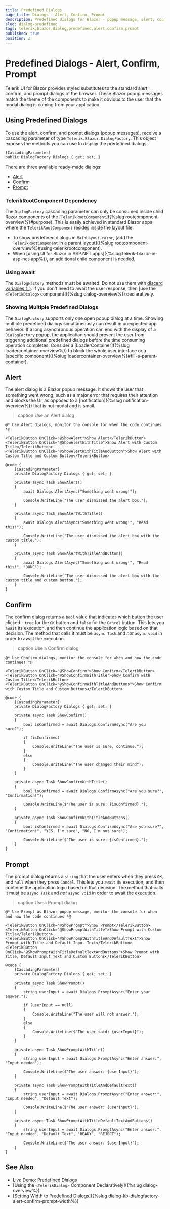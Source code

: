 ```yaml
---
title: Predefined Dialogs
page_title: Dialogs - Alert, Confirm, Prompt
description: Predefined dialogs for Blazor - popup message, alert, confirm, and prompt. Explore the Telerik UI documentation.
slug: dialog-predefined
tags: telerik,blazor,dialog,predefined,alert,confirm,prompt
published: true
position: 2
---
```


# Predefined Dialogs - Alert, Confirm, Prompt

Telerik UI for Blazor provides styled substitutes to the standard alert, confirm, and prompt dialogs of the browser. These Blazor popup messages match the theme of the components to make it obvious to the user that the modal dialog is coming from your application.


## Using Predefined Dialogs

To use the alert, confirm, and prompt dialogs (popup messages), receive a cascading parameter of type `Telerik.Blazor.DialogFactory`. This object exposes the methods you can use to display the predefined dialogs.

<div class="skip-repl"></div>

````CSHTML
[CascadingParameter]
public DialogFactory Dialogs { get; set; }
````

There are three available ready-made dialogs:

* [Alert](#alert)
* [Confirm](#confirm)
* [Prompt](#prompt)

### TelerikRootComponent Dependency

The `DialogFactory` cascading parameter can only be consumed inside child Razor components of the [`TelerikRootComponent`]({%slug rootcomponent-overview%}#purpose). This is easily achieved in standard Blazor apps where the `TelerikRootComponent` resides inside the layout file.

* To show predefined dialogs in `MainLayout.razor`, [add the `TelerikRootComponent` in a parent layout]({%slug rootcomponent-overview%}#using-telerikrootcomponent).
* When [using UI for Blazor in ASP.NET apps]({%slug telerik-blazor-in-asp-net-app%}), an additional child component is needed.

### Using await

The `DialogFactory` methods must be awaited. Do not use them with [discard variables (`_`)](https://learn.microsoft.com/en-us/dotnet/csharp/fundamentals/functional/discards). If you don't need to await the user response, then [use the `<TelerikDialog>` component]({%slug dialog-overview%}) declaratively. 

### Showing Multiple Predefined Dialogs

The `DialogFactory` supports only one open popup dialog at a time. Showing multiple predefined dialogs simultaneously can result in unexpected app behavior. If a long asynchronous operation can end with the display of a `DialogFactory` popup, the application should prevent the user from triggering additional predefined dialogs before the time consuming operation completes. Consider a [LoaderContainer]({%slug loadercontainer-overview%}) to block the whole user interface or a [specific component]({%slug loadercontainer-overview%}#fill-a-parent-container).


## Alert

The alert dialog is a Blazor popup message. It shows the user that something went wrong, such as a major error that requires their attention and blocks the UI, as opposed to a [notification]({%slug notification-overview%}) that is not modal and is small.

>caption Use an Alert dialog

````CSHTML
@* Use Alert dialogs, monitor the console for when the code continues *@

<TelerikButton OnClick="@ShowAlert">Show Alert</TelerikButton>
<TelerikButton OnClick="@ShowAlertWithTitle">Show Alert with Custom Title</TelerikButton>
<TelerikButton OnClick="@ShowAlertWithTitleAndButton">Show Alert with Custom Title and Custom Button</TelerikButton>

@code {
    [CascadingParameter]
    private DialogFactory Dialogs { get; set; }

    private async Task ShowAlert()
    {
        await Dialogs.AlertAsync("Something went wrong!");

        Console.WriteLine("The user dismissed the alert box.");
    }

    private async Task ShowAlertWithTitle()
    {
        await Dialogs.AlertAsync("Something went wrong!", "Read this!");

        Console.WriteLine("The user dismissed the alert box with the custom title.");
    }
    
    private async Task ShowAlertWithTitleAndButton()
    {
        await Dialogs.AlertAsync("Something went wrong!", "Read this!", "DONE");

        Console.WriteLine("The user dismissed the alert box with the custom title and custom button.");
    }
}
````


## Confirm

The confirm dialog returns a `bool` value that indicates which button the user clicked - `true` for the `OK` button and `false` for the `Cancel` button. This lets you `await` its execution, and then continue the application logic based on that decision. The method that calls it must be `async Task` and *not* `async void` in order to await the execution.

>caption Use a Confirm dialog

````CSHTML
@* Use Confirm dialogs, monitor the console for when and how the code continues *@

<TelerikButton OnClick="@ShowConfirm">Show Confirm</TelerikButton>
<TelerikButton OnClick="@ShowConfirmWithTitle">Show Confirm with Custom Title</TelerikButton>
<TelerikButton OnClick="@ShowConfirmWithTitleAndButtons">Show Confirm with Custom Title and Custom Buttons</TelerikButton>

@code {
    [CascadingParameter]
    private DialogFactory Dialogs { get; set; }

    private async Task ShowConfirm()
    {
        bool isConfirmed = await Dialogs.ConfirmAsync("Are you sure?");

        if (isConfirmed)
        {
            Console.WriteLine("The user is sure, continue.");
        }
        else
        {
            Console.WriteLine("The user changed their mind");
        }
    }

    private async Task ShowConfirmWithTitle()
    {
        bool isConfirmed = await Dialogs.ConfirmAsync("Are you sure?", "Confirmation!");

        Console.WriteLine($"The user is sure: {isConfirmed}.");
    }
    
    private async Task ShowConfirmWithTitleAndButtons()
    {
        bool isConfirmed = await Dialogs.ConfirmAsync("Are you sure?", "Confirmation!", "YES, I'm sure", "NO, I'm not sure");

        Console.WriteLine($"The user is sure: {isConfirmed}.");
    }
}
````


## Prompt

The prompt dialog returns a `string` that the user enters when they press `OK`, and `null` when they press `Cancel`. This lets you `await` its execution, and then continue the application logic based on that decision. The method that calls it must be `async Task` and *not* `async void` in order to await the execution.

>caption Use a Prompt dialog

````CSHTML
@* Use Prompt as Blazor popup message, monitor the console for when and how the code continues *@

<TelerikButton OnClick="@ShowPrompt">Show Prompt</TelerikButton>
<TelerikButton OnClick="@ShowPromptWithTitle">Show Prompt with Custom Title</TelerikButton>
<TelerikButton OnClick="@ShowPromptWithTitleAndDefaultText">Show Prompt with Title and Default Input Text</TelerikButton>
<TelerikButton OnClick="@ShowPromptWithTitleDefaultTextAndButtons">Show Prompt with Title, Default Input Text and Custom Buttons</TelerikButton>

@code {
    [CascadingParameter]
    private DialogFactory Dialogs { get; set; }

    private async Task ShowPrompt()
    {
        string userInput = await Dialogs.PromptAsync("Enter your answer.");

        if (userInput == null)
        {
            Console.WriteLine("The user will not answer.");
        }
        else
        {
            Console.WriteLine($"The user said: {userInput}");
        }
    }

    private async Task ShowPromptWithTitle()
    {
        string userInput = await Dialogs.PromptAsync("Enter answer:", "Input needed");

        Console.WriteLine($"The user answer: {userInput}");
    }

    private async Task ShowPromptWithTitleAndDefaultText()
    {
        string userInput = await Dialogs.PromptAsync("Enter answer:", "Input needed", "Default Text");

        Console.WriteLine($"The user answer: {userInput}");
    }
    
    private async Task ShowPromptWithTitleDefaultTextAndButtons()
    {
        string userInput = await Dialogs.PromptAsync("Enter answer:", "Input needed", "Default Text", "READY", "REJECT");

        Console.WriteLine($"The user answer: {userInput}");
    }
}
````


## See Also

* [Live Demo: Predefined Dialogs](https://demos.telerik.com/blazor-ui/dialog/predefined-dialogs)
* [Using the `<TelerikDialog>` Component Declaratively]({%slug dialog-overview%})
* [Setting Width to Predefined Dialogs]({%slug dialog-kb-dialogfactory-alert-confirm-prompt-width%})
